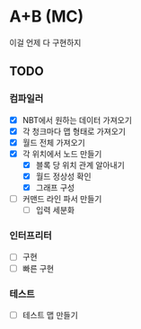 # A+B (MC)

이걸 언제 다 구현하지

## TODO

### 컴파일러

- [x] NBT에서 원하는 데이터 가져오기
- [x] 각 청크마다 맵 형태로 가져오기
- [x] 월드 전체 가져오기
- [x] 각 위치에서 노드 만들기
  - [x] 블록 당 위치 관계 알아내기
  - [x] 월드 정상성 확인
  - [x] 그래프 구성
- [ ] 커맨드 라인 파서 만들기
  - [ ] 입력 세분화

### 인터프리터

- [ ] 구현
- [ ] 빠른 구현

### 테스트

- [ ] 테스트 맵 만들기
